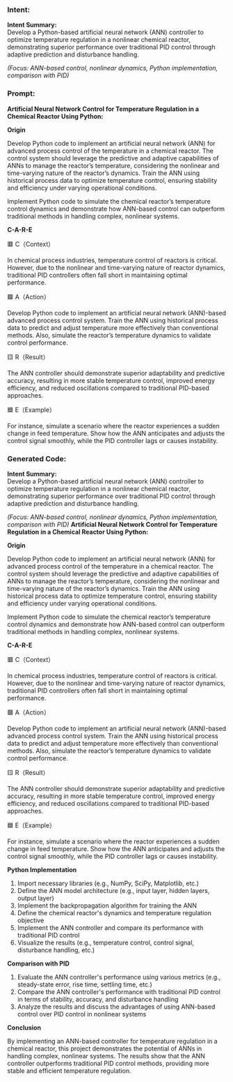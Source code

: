 ### Intent:
**Intent Summary:**  
Develop a Python-based artificial neural network (ANN) controller to optimize temperature regulation in a nonlinear chemical reactor, demonstrating superior performance over traditional PID control through adaptive prediction and disturbance handling.  

*(Focus: ANN-based control, nonlinear dynamics, Python implementation, comparison with PID)*

### Prompt:
**Artificial Neural Network Control for Temperature Regulation in a Chemical Reactor Using Python:**

**Origin**

Develop Python code to implement an artificial neural network (ANN) for advanced process control of the temperature in a chemical reactor. The control system should leverage the predictive and adaptive capabilities of ANNs to manage the reactor’s temperature, considering the nonlinear and time-varying nature of the reactor’s dynamics. Train the ANN using historical process data to optimize temperature control, ensuring stability and efficiency under varying operational conditions.

Implement Python code to simulate the chemical reactor’s temperature control dynamics and demonstrate how ANN-based control can outperform traditional methods in handling complex, nonlinear systems.

**C-A-R-E**

🟥 C（Context）

In chemical process industries, temperature control of reactors is critical. However, due to the nonlinear and time-varying nature of reactor dynamics, traditional PID controllers often fall short in maintaining optimal performance.

🟩 A（Action）

Develop Python code to implement an artificial neural network (ANN)-based advanced process control system. Train the ANN using historical process data to predict and adjust temperature more effectively than conventional methods. Also, simulate the reactor’s temperature dynamics to validate control performance.

🟨 R（Result）

The ANN controller should demonstrate superior adaptability and predictive accuracy, resulting in more stable temperature control, improved energy efficiency, and reduced oscillations compared to traditional PID-based approaches.

🟦 E（Example）

For instance, simulate a scenario where the reactor experiences a sudden change in feed temperature. Show how the ANN anticipates and adjusts the control signal smoothly, while the PID controller lags or causes instability.

### Generated Code:
**Intent Summary:**  
Develop a Python-based artificial neural network (ANN) controller to optimize temperature regulation in a nonlinear chemical reactor, demonstrating superior performance over traditional PID control through adaptive prediction and disturbance handling.  

*(Focus: ANN-based control, nonlinear dynamics, Python implementation, comparison with PID)*
**Artificial Neural Network Control for Temperature Regulation in a Chemical Reactor Using Python:**

**Origin**

Develop Python code to implement an artificial neural network (ANN) for advanced process control of the temperature in a chemical reactor. The control system should leverage the predictive and adaptive capabilities of ANNs to manage the reactor’s temperature, considering the nonlinear and time-varying nature of the reactor’s dynamics. Train the ANN using historical process data to optimize temperature control, ensuring stability and efficiency under varying operational conditions.

Implement Python code to simulate the chemical reactor’s temperature control dynamics and demonstrate how ANN-based control can outperform traditional methods in handling complex, nonlinear systems.

**C-A-R-E**

🟥 C（Context）

In chemical process industries, temperature control of reactors is critical. However, due to the nonlinear and time-varying nature of reactor dynamics, traditional PID controllers often fall short in maintaining optimal performance.

🟩 A（Action）

Develop Python code to implement an artificial neural network (ANN)-based advanced process control system. Train the ANN using historical process data to predict and adjust temperature more effectively than conventional methods. Also, simulate the reactor’s temperature dynamics to validate control performance.

🟨 R（Result）

The ANN controller should demonstrate superior adaptability and predictive accuracy, resulting in more stable temperature control, improved energy efficiency, and reduced oscillations compared to traditional PID-based approaches.

🟦 E（Example）

For instance, simulate a scenario where the reactor experiences a sudden change in feed temperature. Show how the ANN anticipates and adjusts the control signal smoothly, while the PID controller lags or causes instability.

**Python Implementation**

1. Import necessary libraries (e.g., NumPy, SciPy, Matplotlib, etc.)
2. Define the ANN model architecture (e.g., input layer, hidden layers, output layer)
3. Implement the backpropagation algorithm for training the ANN
4. Define the chemical reactor's dynamics and temperature regulation objective
5. Implement the ANN controller and compare its performance with traditional PID control
6. Visualize the results (e.g., temperature control, control signal, disturbance handling, etc.)

**Comparison with PID**

1. Evaluate the ANN controller's performance using various metrics (e.g., steady-state error, rise time, settling time, etc.)
2. Compare the ANN controller's performance with traditional PID control in terms of stability, accuracy, and disturbance handling
3. Analyze the results and discuss the advantages of using ANN-based control over PID control in nonlinear systems

**Conclusion**

By implementing an ANN-based controller for temperature regulation in a chemical reactor, this project demonstrates the potential of ANNs in handling complex, nonlinear systems. The results show that the ANN controller outperforms traditional PID control methods, providing more stable and efficient temperature regulation.
